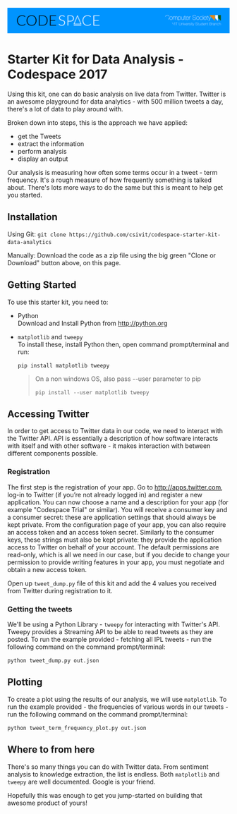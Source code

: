 ![Starter Kit Banner](description.png)

# Starter Kit for Data Analysis - Codespace 2017

Using this kit, one can do basic analysis on live data from Twitter. Twitter is an awesome playground for data analytics - with 500 million tweets a day, there's a lot of data to play around with.

Broken down into steps, this is the approach we have applied:

- get the Tweets
- extract the information
- perform analysis
- display an output

Our analysis is measuring how often some terms occur in a tweet - term frequency. It's a rough measure of how frequently something is talked about. There's lots more ways to do the same but this is meant to help get you started.

## Installation

Using Git: `git clone https://github.com/csivit/codespace-starter-kit-data-analytics`

Manually: Download the code as a zip file using the big green "Clone or Download" button above, on this page.

## Getting Started

To use this starter kit, you need to:

- Python<br>
  Download and Install Python from http://python.org
- `matplotlib` and `tweepy`<br>
  To install these, install Python then, open command prompt/terminal and run:

  ```
  pip install matplotlib tweepy
  ```

  > On a non windows OS, also pass --user parameter to pip
  >
  > ```
  > pip install --user matplotlib tweepy
  > ```

## Accessing Twitter

In order to get access to Twitter data in our code, we need to interact with the Twitter API. API is essentially a description of how software interacts with itself and with other software - it makes interaction with between different components possible.

### Registration

The first step is the registration of your app. Go to http://apps.twitter.com, log-in to Twitter (if you’re not already logged in) and register a new application. You can now choose a name and a description for your app (for example "Codespace Trial" or similar). You will receive a consumer key and a consumer secret: these are application settings that should always be kept private. From the configuration page of your app, you can also require an access token and an access token secret. Similarly to the consumer keys, these strings must also be kept private: they provide the application access to Twitter on behalf of your account. The default permissions are read-only, which is all we need in our case, but if you decide to change your permission to provide writing features in your app, you must negotiate and obtain a new access token.

Open up `tweet_dump.py` file of this kit and add the 4 values you received from Twitter during registration to it.

### Getting the tweets

We'll be using a Python Library - `tweepy` for interacting with Twitter's API. Tweepy provides a Streaming API to be able to read tweets as they are posted. To run the example provided - fetching all IPL tweets - run the following command on the command prompt/terminal:

```
python tweet_dump.py out.json
```

## Plotting

To create a plot using the results of our analysis, we will use `matplotlib`. To run the example provided - the frequencies of various words in our tweets - run the following command on the command prompt/terminal:

```
python tweet_term_frequency_plot.py out.json
```

## Where to from here

There's so many things you can do with Twitter data. From sentiment analysis to knowledge extraction, the list is endless. Both `matplotlib` and `tweepy` are well documented. Google is your friend.

Hopefully this was enough to get you jump-started on building that awesome product of yours!
